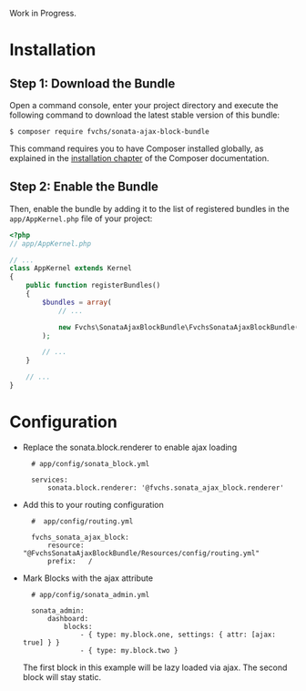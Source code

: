 Work in Progress.

Installation
============

Step 1: Download the Bundle
---------------------------

Open a command console, enter your project directory and execute the
following command to download the latest stable version of this bundle:

```console
$ composer require fvchs/sonata-ajax-block-bundle
```

This command requires you to have Composer installed globally, as explained
in the [installation chapter](https://getcomposer.org/doc/00-intro.md)
of the Composer documentation.

Step 2: Enable the Bundle
-------------------------

Then, enable the bundle by adding it to the list of registered bundles
in the `app/AppKernel.php` file of your project:

```php
<?php
// app/AppKernel.php

// ...
class AppKernel extends Kernel
{
    public function registerBundles()
    {
        $bundles = array(
            // ...

            new Fvchs\SonataAjaxBlockBundle\FvchsSonataAjaxBlockBundle(),
        );

        // ...
    }

    // ...
}
```

# Configuration

* Replace the sonata.block.renderer to enable ajax loading

        # app/config/sonata_block.yml
        
        services:
            sonata.block.renderer: '@fvchs.sonata_ajax_block.renderer'
            
* Add this to your routing configuration

        #  app/config/routing.yml
        
        fvchs_sonata_ajax_block:
            resource: "@FvchsSonataAjaxBlockBundle/Resources/config/routing.yml"
            prefix:   /
            
            
* Mark Blocks with the ajax attribute

        # app/config/sonata_admin.yml
        
        sonata_admin:
            dashboard:
                blocks:
                    - { type: my.block.one, settings: { attr: [ajax: true] } }
                    - { type: my.block.two }
                    
    The first block in this example will be lazy loaded via ajax. The second block will stay static.
    